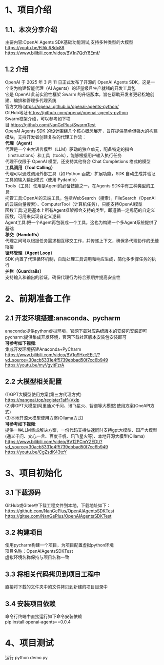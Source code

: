# 1、项目介绍
## 1.1、本次分享介绍    
主要内容:OpenAI Agents SDK基础功能测试,支持多种类型的大模型             
https://youtu.be/Ft5kiR8dx88         
https://www.bilibili.com/video/BV1n7QdY8Emf/             

## 1.2 介绍 
OpenAI 于 2025 年 3 月 11 日正式发布了开源的 OpenAI Agents SDK，这是一个专为构建智能代理（AI Agents）的轻量级且生产就绪的开发工具包                  
它是 OpenAI 此前实验性框架 Swarm 的升级版本，旨在帮助开发者更轻松地创建、编排和管理多代理系统                         
官方文档:https://openai.github.io/openai-agents-python/                   
GitHub地址:https://github.com/openai/openai-agents-python                   
Swarm框架介绍，可以参考如下项目:https://github.com/NanGePlus/SwarmTest            
OpenAI Agents SDK 的设计围绕几个核心概念展开，旨在提供简单但强大的构建模块，支持开发者创建复杂的代理工作流：              
**代理（Agent）**             
代理是一个由大语言模型（LLM）驱动的独立单元，配备特定的指令（instructions）和工具（tools），能够根据用户输入执行任务                    
代理不仅限于 OpenAI 模型，还支持其他符合 Chat Completions 格式的模型                                       
**工具调用（Tool Calling）**                          
代理可以通过调用外部工具（如 Python 函数）扩展功能，SDK 自动生成并验证工具的输入输出模式（使用 Pydantic）                     
Tools（工具）使用是Agent的必备技能之一，在Agents SDK中有三种类型的工具:                       
托管工具:OpenAI的云端工具，包括WebSearch（搜索），FileSearch（OpenAI的云端向量搜索）、ComputerTool（计算机任务），只能支持OpenAI模型                
函数工具:这是基本上所有Agent框架都会支持的类型，即遵循一定规范的自定义函数，可用来实现自定义逻辑                 
Agent工具:把一个Agent再包装成一个工具，这也为构建一个多Agent系统提供了基础                                 
**移交（Handoffs）**                  
代理之间可以根据任务需求相互移交工作，并传递上下文，确保多代理协作的无缝衔接                         
**循环管理（Agent Loop）**                       
SDK 内置了代理循环机制，自动处理工具调用和响应生成，简化多步骤任务的执行                
**护栏（Guardrails）**                        
支持输入和输出的验证，确保代理行为符合预期并提高安全性                           
                


# 2、前期准备工作
## 2.1 开发环境搭建:anaconda、pycharm
anaconda:提供python虚拟环境，官网下载对应系统版本的安装包安装即可                                      
pycharm:提供集成开发环境，官网下载社区版本安装包安装即可                                               
**可参考如下视频:**                      
集成开发环境搭建Anaconda+PyCharm                                                          
https://www.bilibili.com/video/BV1q9HxeEEtT/?vd_source=30acb5331e4f5739ebbad50f7cc6b949                             
https://youtu.be/myVgyitFzrA          

## 2.2 大模型相关配置
(1)GPT大模型使用方案(第三方代理方式)                               
https://nangeai.top/register?aff=Vxlp            
(2)非GPT大模型(阿里通义千问、讯飞星火、智谱等大模型)使用方案(OneAPI方式)                         
(3)本地开源大模型使用方案(Ollama方式)                                             
**可参考如下视频:**                                   
提供一种LLM集成解决方案，一份代码支持快速同时支持gpt大模型、国产大模型(通义千问、文心一言、百度千帆、讯飞星火等)、本地开源大模型(Ollama)                       
https://www.bilibili.com/video/BV12PCmYZEDt/?vd_source=30acb5331e4f5739ebbad50f7cc6b949                 
https://youtu.be/CgZsdK43tcY           
                

# 3、项目初始化
## 3.1 下载源码
GitHub或Gitee中下载工程文件到本地，下载地址如下：                
https://github.com/NanGePlus/OpenAIAgentsSDKTest                              
https://gitee.com/NanGePlus/OpenAIAgentsSDKTest                                  

## 3.2 构建项目
使用pycharm构建一个项目，为项目配置虚拟python环境              
项目名称：OpenAIAgentsSDKTest                                  
虚拟环境名称保持与项目名称一致                 

## 3.3 将相关代码拷贝到项目工程中           
直接将下载的文件夹中的文件拷贝到新建的项目目录中                      

## 3.4 安装项目依赖          
命令行终端中直接运行如下命令安装依赖                  
pip install openai-agents==0.0.4                      


# 4、项目测试
运行 python demo.py             
